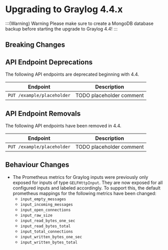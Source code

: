 Upgrading to Graylog 4.4.x
==========================

:::(Warning) Warning
Please make sure to create a MongoDB database backup before starting the upgrade to Graylog 4.4!
:::

## Breaking Changes

## API Endpoint Deprecations

The following API endpoints are deprecated beginning with 4.4.

| Endpoint                                    | Description                 |
| ------------------------------------------- | --------------------------- |
| `PUT /example/placeholder`                  | TODO placeholder comment    |

## API Endpoint Removals

The following API endpoints have been removed in 4.4.

| Endpoint                                    | Description                 |
| ------------------------------------------- | --------------------------- |
| `PUT /example/placeholder`                  | TODO placeholder comment    |

## Behaviour Changes

- The Prometheus metrics for Graylog inputs were previously only exposed for
  inputs of type `GELFHttpInput`. They are now exposed for all configured inputs
  and labeled accordingly. To support this, the default prometheus mappings for
  the following metrics have been changed: 
  - `input_empty_messages`
  - `input_incoming_messages`
  - `input_open_connections`
  - `input_raw_size`
  - `input_read_bytes_one_sec`
  - `input_read_bytes_total`
  - `input_total_connections`
  - `input_written_bytes_one_sec`
  - `input_written_bytes_total`
